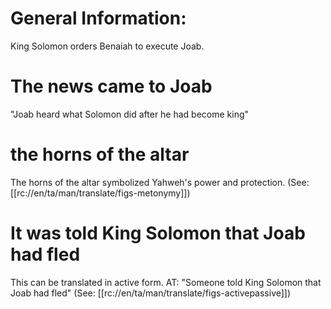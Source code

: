 # General Information:

King Solomon orders Benaiah to execute Joab.

# The news came to Joab

"Joab heard what Solomon did after he had become king"

# the horns of the altar

The horns of the altar symbolized Yahweh's power and protection. (See: [[rc://en/ta/man/translate/figs-metonymy]])

# It was told King Solomon that Joab had fled

This can be translated in active form. AT: "Someone told King Solomon that Joab had fled" (See: [[rc://en/ta/man/translate/figs-activepassive]])